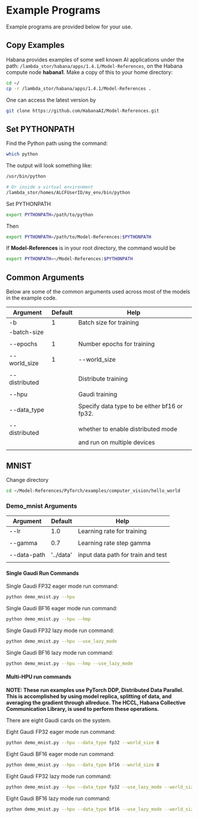 # Example Programs

Example programs are provided below for your use.

## Copy Examples

Habana provides examples of some well known AI applications under the path: `/lambda_stor/habana/apps/1.4.1/Model-References`, on the Habana compute node **habana1**. Make a copy of this to your home directory:

```bash
cd ~/
cp -r /lambda_stor/habana/apps/1.4.1/Model-References .
```

One can access the latest version by

```bash
git clone https://github.com/HabanaAI/Model-References.git
```

## Set PYTHONPATH

Find the Python path using the command:

```bash
which python
```

The output will look something like:

```bash
/usr/bin/python

# Or inside a virtual environment
/lambda_stor/homes/ALCFUserID/my_env/bin/python
```

Set PYTHONPATH

```bash
export PYTHONPATH=/path/to/python
```

Then

```bash
export PYTHONPATH=/path/to/Model-References:$PYTHONPATH
```

If **Model-References** is in your root directory, the command would be

```bash
export PYTHONPATH=~/Model-References:$PYTHONPATH
```

## Common Arguments

Below are some of the common arguments used across most of the models in the example code.

| Argument               | Default   | Help                           |
|------------------------|-----------|--------------------------------|
| -b                     | 1         | Batch size for training        |
| -batch-size            |           |                                |
|                        |           |                                |
| --epochs               | 1         | Number epochs for training     |
|                        |           |                                |
| --world_size           | 1         | --world_size                   |
|                        |           |                                |
| --distributed          |           | Distribute training            |
|                        |           |                                |
| --hpu                  |           | Gaudi training                 |
|                        |           |                                |
| --data_type            |           | Specify data type to be either bf16 or fp32. |
|                        |           |                                |
| --distributed          |           | whether to enable distributed mode |
|                        |           | and run on multiple devices        |
|                        |           |                                |

## MNIST

Change directory

```bash
cd ~/Model-References/PyTorch/examples/computer_vision/hello_world
```

### Demo_mnist Arguments

| Argument               | Default   | Help                           |
|------------------------|-----------|--------------------------------|
| --lr                   | 1.0       | Learning rate for training     |
|                        |           |                                |
| --gamma                | 0.7       | Learning rate step gamma       |
|                        |           |                                |
| --data-path            | '../data' | input data path for train and test |
|                        |           |                                |

#### Single Gaudi Run Commands

Single Gaudi FP32 eager mode run command:

```bash
python demo_mnist.py --hpu
```

Single Gaudi BF16 eager mode run command:

```bash
python demo_mnist.py --hpu --hmp
```

Single Gaudi FP32 lazy mode run command:

```bash
python demo_mnist.py --hpu --use_lazy_mode
```

Single Gaudi BF16 lazy mode run command:

```bash
python demo_mnist.py --hpu --hmp --use_lazy_mode
```

#### Multi-HPU run commands

**NOTE: These run examples use PyTorch DDP, Distributed Data Parallel.
This is accomplished by using model replica,
splitting of data, and averaging the gradient through allreduce.
The HCCL, Habana Collective Communication Library, is used to perform these operations.**

There are eight Gaudi cards on the system.

Eight Gaudi FP32 eager mode run command:

```bash
python demo_mnist.py --hpu --data_type fp32 --world_size 8
```

Eight Gaudi BF16 eager mode run command:

```bash
python demo_mnist.py --hpu --data_type bf16 --world_size 8
```

Eight Gaudi FP32 lazy mode run command:

```bash
python demo_mnist.py --hpu --data_type fp32 --use_lazy_mode --world_size 8
```

Eight Gaudi BF16 lazy mode run command:

```bash
python demo_mnist.py --hpu --data_type bf16 --use_lazy_mode --world_size 8
```
